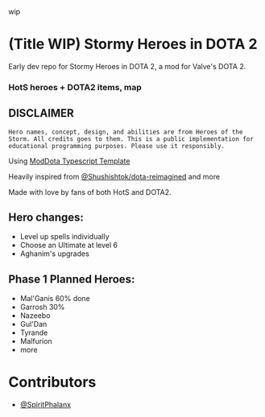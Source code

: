 
wip
# (Title WIP) Stormy Heroes in DOTA 2  
Early dev repo for Stormy Heroes in DOTA 2, a mod for Valve's DOTA 2.

### HotS heroes + DOTA2 items, map

## DISCLAIMER

`Hero names, concept, design, and abilities are from Heroes of the Storm. All credits goes to them.
This is a public implementation for educational programming purposes. Please use it responsibly.`

Using [ModDota Typescript Template](https://github.com/ModDota/TypeScriptAddonTemplate)

Heavily inspired from [@Shushishtok/dota-reimagined](https://github.com/Shushishtok/dota-reimagined)
and more

Made with love by fans of both HotS and DOTA2.

## Hero changes:
- Level up spells individually
- Choose an Ultimate at level 6
- Aghanim's upgrades

## Phase 1 Planned Heroes:
- Mal'Ganis 60% done
- Garrosh 30%
- Nazeebo
- Gul'Dan
- Tyrande
- Malfurion
- more


# Contributors 

- [@SpiritPhalanx](https://github.com/SpiritPhalanx)

<!-- # ModDota template

A template for Dota 2 Custom Games built with modern technologies.

[This tutorial](https://moddota.com/scripting/Typescript/typescript-introduction/) explains how to set up and use the template.

The template includes:

- [TypeScript for Panorama](https://moddota.com/panorama/introduction-to-panorama-ui-with-typescript)
- [TypeScript for VScripts](https://typescripttolua.github.io/)
- Simple commands to build and launch your custom game
- [Continuous Integration](#continuous-integration) support

## Getting Started

1. Clone this repository or, if you're planning to have a repository for your custom game on GitHub, [create a new repository from this template](https://help.github.com/en/github/creating-cloning-and-archiving-repositories/creating-a-repository-from-a-template) and clone it instead.
2. Open the directory of your custom game and change `name` field in `package.json` file to the name of your addon name.
3. Open terminal in that directory and run `npm install` to install dependencies. You also should run `npm update` once in a while to get tool updates.

After that you can press `Ctrl+Shift+B` in VSCode or run `npm run dev` command in terminal to compile your code and watch for changes.

## Contents:

* **[src/common]:** TypeScript .d.ts type declaration files with types that can be shared between Panorama and VScripts
* **[src/vscripts]:** TypeScript code for Dota addon (Lua) vscripts. Compiles lua to game/scripts/vscripts.
* **[src/panorama]:** TypeScript code for panorama UI. Compiles js to content/panorama/scripts/custom_game

--

* **[game/*]:** Dota game directory containing files such as npc kv files and compiled lua scripts.
* **[content/*]:** Dota content directory containing panorama sources other than scripts (xml, css, compiled js)

--

* **[scripts/*]:** Repository installation scripts

## Continuous Integration

This template includes a [GitHub Actions](https://github.com/features/actions) [workflow](.github/workflows/ci.yml) that builds your custom game on every commit and fails when there are type errors. -->
